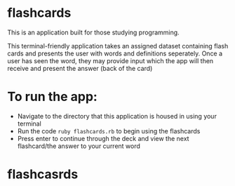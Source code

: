 # flashcards

This is an application built for those studying programming. 

This terminal-friendly application takes an assigned dataset containing flash cards and presents the user with words and definitions seperately. Once a user has seen the word, they may provide input which the app will then receive and present the answer (back of the card)

# To run the app:
- Navigate to the directory that this application is housed in using your terminal
- Run the code `ruby flashcards.rb` to begin using the flashcards
- Press enter to continue through the deck and view the next flashcard/the answer to your current word

# flashcasrds
